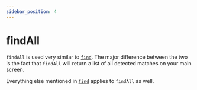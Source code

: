 ```yaml
---
sidebar_position: 4
---
```


# findAll

`findAll` is used very similar to [`find`](find.md).
The major difference between the two is the fact that `findAll` will return a list of all detected matches on your main screen.

Everything else mentioned in [`find`](find.md) applies to `findAll` as well.